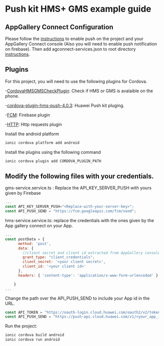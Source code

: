 # Push kit HMS+ GMS example guide

## AppGallery Connect Configuration
Please follow the [instructions](https://developer.huawei.com/consumer/en/doc/development/HMS-Plugin-Guides/config-agc-0000001050135709) to enable push on the project and your AppGallery Connect console (Also you will need to enable push notification on firebase). Then add agconnect-services.json to root directory [instructions](https://developer.huawei.com/consumer/en/doc/development/HMS-Plugin-Guides/push-integrating-cordova-sdk-0000001050135717).


## Plugins
For this project, you will need to use the following plugins for Cordova.

-[CordovaHMSGMSCheckPlugin](https://github.com/salmanyaqoob/Cordova-All-HMS-Kits/tree/master/CordovaHMSPlugin/CordovaHMSGMSCheckPlugin): Check if HMS or GMS is avalaible on the phone.

-[cordova-plugin-hms-push-4.0.3](https://developer.huawei.com/consumer/en/doc/HMS-Plugin-Library-V1/cordova-sdk-download-0000001050133798-V1): Huawei Push kit pluging.

-[FCM](https://ionicframework.com/docs/native/fcm): Firebase plugin

-[HTTP](https://ionicframework.com/docs/native/http): Http requests plugin

Install the android platform 
```bash
ionic cordova platform add android
```
Install the plugins using the following command

```bash
ionic cordova plugin add CORDOVA_PLUGIN_PATH
```

## Modify the following files with your credentials.

gms-service.service.ts : Replace the API_KEY_SERVER_PUSH with yours given by Firebase
```javascript
...
const API_KEY_SERVER_PUSH="<Replace-with-your-server-key>";
const API_PUSH_SEND = "https://fcm.googleapis.com/fcm/send";
```
hms-service.service.ts: replace the credentials with the ones given by the App gallery connect on your App.


```javascript
...
const postData = {
      method: 'post',
      data: {
        //client secret and client id extracted from AppGallery console
        grant_type: "client_credentials",
        client_secret: '<your client secret>',
        client_id: '<your client id>'
      },
      headers: { 'content-type': 'application/x-www-form-urlencoded' }

    }
...
```

Change the path over the API_PUSH_SEND to include your App id in the URL.
```javascript
const API_TOKEN = "https://oauth-login.cloud.huawei.com/oauth2/v2/token";
const API_PUSH_SEND = "https://push-api.cloud.huawei.com/v1/<your_app_id>/messages:send";
```


Run the project: 
```bash
ionic cordova build android
ionic cordova run android
```
